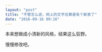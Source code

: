 ```yaml
---
layout: "post"
title: "不管怎么说，网上的文字总算是有个新家了"
date: "2016-09-16 09:16"
---
```


本来想做成小清新的风格，结果这么狂野。

慢慢修改吧。
